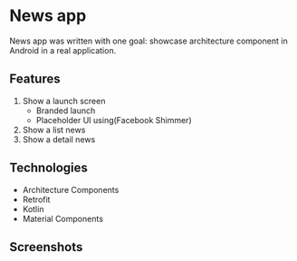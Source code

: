 # News app

News app was written with one goal: showcase architecture component in Android in a real application.

## Features

1. Show a launch screen
   + Branded launch
   + Placeholder UI using(Facebook Shimmer)
2. Show a list news
3. Show a detail news

## Technologies

 + Architecture Components
 + Retrofit
 + Kotlin
 + Material Components

## Screenshots
